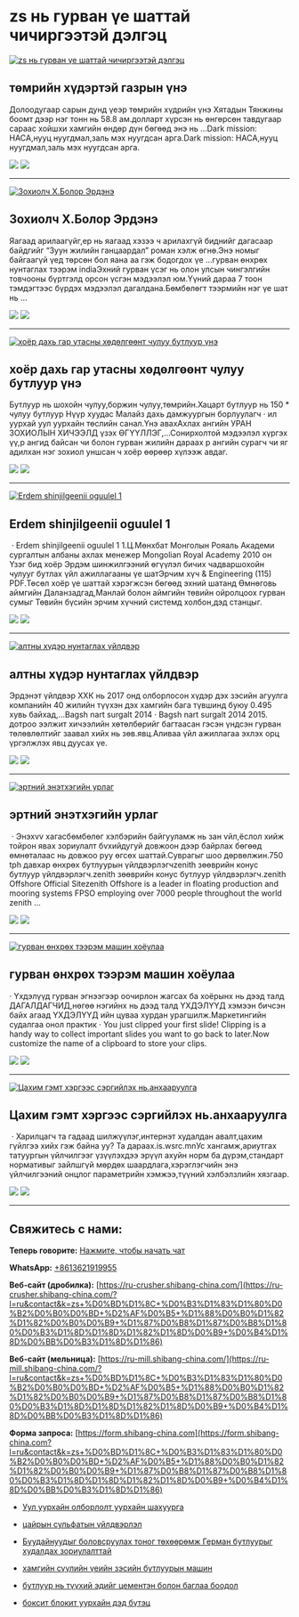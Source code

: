 # zs нь гурван үе шаттай чичиргээтэй дэлгэц

<a href="https://swt.shibang-china.com/?l=ru&img&k=zs+%D0%BD%D1%8C+%D0%B3%D1%83%D1%80%D0%B2%D0%B0%D0%BD+%D2%AF%D0%B5+%D1%88%D0%B0%D1%82%D1%82%D0%B0%D0%B9+%D1%87%D0%B8%D1%87%D0%B8%D1%80%D0%B3%D1%8D%D1%8D%D1%82%D1%8D%D0%B9+%D0%B4%D1%8D%D0%BB%D0%B3%D1%8D%D1%86" target="_blank">![zs нь гурван үе шаттай чичиргээтэй дэлгэц](http://static.shibang-china.com/all-800x300/1092.jpg)</a>

## төмрийн хүдэртэй газрын үнэ
Долоодугаар сарын дунд үеэр төмрийн хүдрийн үнэ Хятадын Тянжины боомт дээр нэг тонн нь 58.8 ам.долларт хүрсэн нь өнгөрсөн тавдугаар сараас хойшхи хамгийн өндөр дүн бөгөөд энэ нь …Dark mission: НАСА,нууц нуугдмал,заль мэх нуугдсан арга.Dark mission: НАСА,нууц нуугдмал,заль мэх нуугдсан арга.


<a href="https://whatsapp.shibangsoft.com/WhatsApp.php" target="_blank" title="WhatsApp">![](http://static.shibang-china.com/icon/whatsapp.png)</a> <a href="https://swt.shibang-china.com/?l=ru&icon&k=zs+%D0%BD%D1%8C+%D0%B3%D1%83%D1%80%D0%B2%D0%B0%D0%BD+%D2%AF%D0%B5+%D1%88%D0%B0%D1%82%D1%82%D0%B0%D0%B9+%D1%87%D0%B8%D1%87%D0%B8%D1%80%D0%B3%D1%8D%D1%8D%D1%82%D1%8D%D0%B9+%D0%B4%D1%8D%D0%BB%D0%B3%D1%8D%D1%86" target="_blank">![](http://static.shibang-china.com/icon/chat-ru.png)</a>

---

<a href="https://swt.shibang-china.com/?l=ru&img&k=zs+%D0%BD%D1%8C+%D0%B3%D1%83%D1%80%D0%B2%D0%B0%D0%BD+%D2%AF%D0%B5+%D1%88%D0%B0%D1%82%D1%82%D0%B0%D0%B9+%D1%87%D0%B8%D1%87%D0%B8%D1%80%D0%B3%D1%8D%D1%8D%D1%82%D1%8D%D0%B9+%D0%B4%D1%8D%D0%BB%D0%B3%D1%8D%D1%86" target="_blank">![Зохиолч Х.Болор Эрдэнэ](http://static.shibang-china.com/all-800x300/206.jpg)</a>

## Зохиолч Х.Болор Эрдэнэ
Яагаад арилаагүйг,ер нь яагаад хэзээ ч арилахгүй биднийг дагасаар байдгийг “Зуун жилийн ганцаардал” роман хэлж өгнө.Энэ номыг байгаагүй үед төрсөн бол яана аа гэж бодогдох үе …гурван өнхрөх нунтаглах тээрэм indiaЭхний гурван үсэг нь олон улсын чингэлгийн товчооны бүртгэлд орсон үсгэн мэдээлэл юм.Үүний дараа 7 тоон тэмдэгтээс бүрдэх мэдээлэл дагалдана.Бөмбөлөгт тээрмийн нэг үе шат нь …


<a href="https://whatsapp.shibangsoft.com/WhatsApp.php" target="_blank" title="WhatsApp">![](http://static.shibang-china.com/icon/whatsapp.png)</a> <a href="https://swt.shibang-china.com/?l=ru&icon&k=zs+%D0%BD%D1%8C+%D0%B3%D1%83%D1%80%D0%B2%D0%B0%D0%BD+%D2%AF%D0%B5+%D1%88%D0%B0%D1%82%D1%82%D0%B0%D0%B9+%D1%87%D0%B8%D1%87%D0%B8%D1%80%D0%B3%D1%8D%D1%8D%D1%82%D1%8D%D0%B9+%D0%B4%D1%8D%D0%BB%D0%B3%D1%8D%D1%86" target="_blank">![](http://static.shibang-china.com/icon/chat-ru.png)</a>

---

<a href="https://swt.shibang-china.com/?l=ru&img&k=zs+%D0%BD%D1%8C+%D0%B3%D1%83%D1%80%D0%B2%D0%B0%D0%BD+%D2%AF%D0%B5+%D1%88%D0%B0%D1%82%D1%82%D0%B0%D0%B9+%D1%87%D0%B8%D1%87%D0%B8%D1%80%D0%B3%D1%8D%D1%8D%D1%82%D1%8D%D0%B9+%D0%B4%D1%8D%D0%BB%D0%B3%D1%8D%D1%86" target="_blank">![хоёр дахь гар утасны хөдөлгөөнт чулуу бутлуур үнэ](http://static.shibang-china.com/all-800x300/1347.jpg)</a>

## хоёр дахь гар утасны хөдөлгөөнт чулуу бутлуур үнэ
Бутлуур нь шохойн чулуу,боржин чулуу,төмрийн.Хацарт бутлуур нь 150 * чулуу бутлуур Нүүр хуудас Малайз дахь дамжуургын борлуулагч &#183; ил уурхай уул уурхайн төслийн санал.Үнэ авахАхлах ангийн УРАН ЗОХИОЛЫН ХИЧЭЭЛД үзэх ӨГҮҮЛЛЭГ,…Сонирхолтой мэдээлэл хүргэх үү,р ангид байсан чи болон гурван жилийн дараах р ангийн сурагч чи яг адилхан нэг зохиол уншсан ч хоёр өөрөөр хүлээж авдаг.


<a href="https://whatsapp.shibangsoft.com/WhatsApp.php" target="_blank" title="WhatsApp">![](http://static.shibang-china.com/icon/whatsapp.png)</a> <a href="https://swt.shibang-china.com/?l=ru&icon&k=zs+%D0%BD%D1%8C+%D0%B3%D1%83%D1%80%D0%B2%D0%B0%D0%BD+%D2%AF%D0%B5+%D1%88%D0%B0%D1%82%D1%82%D0%B0%D0%B9+%D1%87%D0%B8%D1%87%D0%B8%D1%80%D0%B3%D1%8D%D1%8D%D1%82%D1%8D%D0%B9+%D0%B4%D1%8D%D0%BB%D0%B3%D1%8D%D1%86" target="_blank">![](http://static.shibang-china.com/icon/chat-ru.png)</a>

---

<a href="https://swt.shibang-china.com/?l=ru&img&k=zs+%D0%BD%D1%8C+%D0%B3%D1%83%D1%80%D0%B2%D0%B0%D0%BD+%D2%AF%D0%B5+%D1%88%D0%B0%D1%82%D1%82%D0%B0%D0%B9+%D1%87%D0%B8%D1%87%D0%B8%D1%80%D0%B3%D1%8D%D1%8D%D1%82%D1%8D%D0%B9+%D0%B4%D1%8D%D0%BB%D0%B3%D1%8D%D1%86" target="_blank">![Erdem shinjilgeenii oguulel 1](http://static.shibang-china.com/all-800x300/1427.jpg)</a>

## Erdem shinjilgeenii oguulel 1
&nbsp;&#0183;&#32;Erdem shinjilgeenii oguulel 1 1.Ц.Мөнхбат Монголын Рояаль Академи сургалтын албаны ахлах менежер Mongolian Royal Academy 2010 он Үзэг бид хоёр Эрдэм шинжилгээний өгүүлэл бичих чадваршохойн чулууг бутлах үйл ажиллагааны үе шатЭрчим хүч &amp; Engineering (115) PDF.Төсөл хоёр үе шаттай хэрэгжсэн бөгөөд эхний шатанд Өмнөговь аймгийн Даланзадгад,Манлай болон аймгийн төвийн ойролцоох гурван сумыг Төвийн бүсийн эрчим хүчний системд холбон,дэд станцыг.


<a href="https://whatsapp.shibangsoft.com/WhatsApp.php" target="_blank" title="WhatsApp">![](http://static.shibang-china.com/icon/whatsapp.png)</a> <a href="https://swt.shibang-china.com/?l=ru&icon&k=zs+%D0%BD%D1%8C+%D0%B3%D1%83%D1%80%D0%B2%D0%B0%D0%BD+%D2%AF%D0%B5+%D1%88%D0%B0%D1%82%D1%82%D0%B0%D0%B9+%D1%87%D0%B8%D1%87%D0%B8%D1%80%D0%B3%D1%8D%D1%8D%D1%82%D1%8D%D0%B9+%D0%B4%D1%8D%D0%BB%D0%B3%D1%8D%D1%86" target="_blank">![](http://static.shibang-china.com/icon/chat-ru.png)</a>

---

<a href="https://swt.shibang-china.com/?l=ru&img&k=zs+%D0%BD%D1%8C+%D0%B3%D1%83%D1%80%D0%B2%D0%B0%D0%BD+%D2%AF%D0%B5+%D1%88%D0%B0%D1%82%D1%82%D0%B0%D0%B9+%D1%87%D0%B8%D1%87%D0%B8%D1%80%D0%B3%D1%8D%D1%8D%D1%82%D1%8D%D0%B9+%D0%B4%D1%8D%D0%BB%D0%B3%D1%8D%D1%86" target="_blank">![алтны хүдэр нунтаглах үйлдвэр](http://static.shibang-china.com/all-800x300/657.jpg)</a>

## алтны хүдэр нунтаглах үйлдвэр
Эрдэнэт үйлдвэр ХХК нь 2017 онд олборлосон хүдэр дэх зэсийн агуулга компанийн 40 жилийн түүхэн дэх хамгийн бага түвшинд буюу 0.495 хувь байхад,…Bagsh nart surgalt 2014&nbsp;&#0183;&#32;Bagsh nart surgalt 2014 2015. дотроо ээлжит хичээлийн хөтөлбөрийг багтаасан гэсэн үндсэн гурван төлөвлөлтийг заавал хийх нь зөв.явц.Аливаа үйл ажиллагаа эхлэх орц үргэлжлэх явц дуусах үе.


<a href="https://whatsapp.shibangsoft.com/WhatsApp.php" target="_blank" title="WhatsApp">![](http://static.shibang-china.com/icon/whatsapp.png)</a> <a href="https://swt.shibang-china.com/?l=ru&icon&k=zs+%D0%BD%D1%8C+%D0%B3%D1%83%D1%80%D0%B2%D0%B0%D0%BD+%D2%AF%D0%B5+%D1%88%D0%B0%D1%82%D1%82%D0%B0%D0%B9+%D1%87%D0%B8%D1%87%D0%B8%D1%80%D0%B3%D1%8D%D1%8D%D1%82%D1%8D%D0%B9+%D0%B4%D1%8D%D0%BB%D0%B3%D1%8D%D1%86" target="_blank">![](http://static.shibang-china.com/icon/chat-ru.png)</a>

---

<a href="https://swt.shibang-china.com/?l=ru&img&k=zs+%D0%BD%D1%8C+%D0%B3%D1%83%D1%80%D0%B2%D0%B0%D0%BD+%D2%AF%D0%B5+%D1%88%D0%B0%D1%82%D1%82%D0%B0%D0%B9+%D1%87%D0%B8%D1%87%D0%B8%D1%80%D0%B3%D1%8D%D1%8D%D1%82%D1%8D%D0%B9+%D0%B4%D1%8D%D0%BB%D0%B3%D1%8D%D1%86" target="_blank">![эртний энэтхэгийн урлаг](http://static.shibang-china.com/all-800x300/542.jpg)</a>

## эртний энэтхэгийн урлаг
&nbsp;&#0183;&#32;Энэхvv хагасбөмбөлөг хэлбэрийн байгууламж нь зан vйл,ёслол хийж тойрон явах зориулалт бvхийдугуй довжоон дээр байрлах бөгөөд өмнөталаас нь довжоо руу өгсөх шаттай.Суврагыг шоо дөрвөлжин.750 tph давхар өнхрөх бутлуурын үйлдвэрлэгчzenith зөөврийн конус бутлуур үйлдвэрлэгч.zenith зөөврийн конус бутлуур үйлдвэрлэгч.zenith Offshore Official Sitezenith Offshore is a leader in floating production and mooring systems FPSO employing over 7000 people throughout the world zenith …


<a href="https://whatsapp.shibangsoft.com/WhatsApp.php" target="_blank" title="WhatsApp">![](http://static.shibang-china.com/icon/whatsapp.png)</a> <a href="https://swt.shibang-china.com/?l=ru&icon&k=zs+%D0%BD%D1%8C+%D0%B3%D1%83%D1%80%D0%B2%D0%B0%D0%BD+%D2%AF%D0%B5+%D1%88%D0%B0%D1%82%D1%82%D0%B0%D0%B9+%D1%87%D0%B8%D1%87%D0%B8%D1%80%D0%B3%D1%8D%D1%8D%D1%82%D1%8D%D0%B9+%D0%B4%D1%8D%D0%BB%D0%B3%D1%8D%D1%86" target="_blank">![](http://static.shibang-china.com/icon/chat-ru.png)</a>

---

<a href="https://swt.shibang-china.com/?l=ru&img&k=zs+%D0%BD%D1%8C+%D0%B3%D1%83%D1%80%D0%B2%D0%B0%D0%BD+%D2%AF%D0%B5+%D1%88%D0%B0%D1%82%D1%82%D0%B0%D0%B9+%D1%87%D0%B8%D1%87%D0%B8%D1%80%D0%B3%D1%8D%D1%8D%D1%82%D1%8D%D0%B9+%D0%B4%D1%8D%D0%BB%D0%B3%D1%8D%D1%86" target="_blank">![гурван өнхрөх тээрэм машин хоёулаа](http://static.shibang-china.com/all-800x300/119.jpg)</a>

## гурван өнхрөх тээрэм машин хоёулаа
&#183; Үхдэлүүд гурван эгнээгээр оочирлон жагсах ба хоёрынх нь дээд талд ДАГАЛДАГЧИД,нөгөө нэгийнх нь дээд талд ҮХДЭЛҮҮД хэмээн бичсэн байх агаад ҮХДЭЛҮҮД ийн цуваа хурдан урагшилж.Маркетингийн судалгаа онол практик&nbsp;&#0183;&#32;You just clipped your first slide! Clipping is a handy way to collect important slides you want to go back to later.Now customize the name of a clipboard to store your clips.


<a href="https://whatsapp.shibangsoft.com/WhatsApp.php" target="_blank" title="WhatsApp">![](http://static.shibang-china.com/icon/whatsapp.png)</a> <a href="https://swt.shibang-china.com/?l=ru&icon&k=zs+%D0%BD%D1%8C+%D0%B3%D1%83%D1%80%D0%B2%D0%B0%D0%BD+%D2%AF%D0%B5+%D1%88%D0%B0%D1%82%D1%82%D0%B0%D0%B9+%D1%87%D0%B8%D1%87%D0%B8%D1%80%D0%B3%D1%8D%D1%8D%D1%82%D1%8D%D0%B9+%D0%B4%D1%8D%D0%BB%D0%B3%D1%8D%D1%86" target="_blank">![](http://static.shibang-china.com/icon/chat-ru.png)</a>

---

<a href="https://swt.shibang-china.com/?l=ru&img&k=zs+%D0%BD%D1%8C+%D0%B3%D1%83%D1%80%D0%B2%D0%B0%D0%BD+%D2%AF%D0%B5+%D1%88%D0%B0%D1%82%D1%82%D0%B0%D0%B9+%D1%87%D0%B8%D1%87%D0%B8%D1%80%D0%B3%D1%8D%D1%8D%D1%82%D1%8D%D0%B9+%D0%B4%D1%8D%D0%BB%D0%B3%D1%8D%D1%86" target="_blank">![Цахим гэмт хэргээс сэргийлэх нь.анхааруулга](http://static.shibang-china.com/all-800x300/449.jpg)</a>

## Цахим гэмт хэргээс сэргийлэх нь.анхааруулга
&nbsp;&#0183;&#32;Харилцагч та гадаад шилжүүлэг,интернэт худалдан авалт,цахим гүйлгээ хийх гэж байна уу? Та дараах.is.wsrc.mnУс хангамж,ариутгах татуургын үйлчилгээг үзүүлэхдээ эрүүл ахуйн норм ба дүрэм,стандарт нормативыг зайлшгүй мөрдөх шаардлага,хэрэглэгчийн энэ үйлчилгээний онцлог параметрийн хэмжээ,түүний хэлбэлзлийн хязгаар.


<a href="https://whatsapp.shibangsoft.com/WhatsApp.php" target="_blank" title="WhatsApp">![](http://static.shibang-china.com/icon/whatsapp.png)</a> <a href="https://swt.shibang-china.com/?l=ru&icon&k=zs+%D0%BD%D1%8C+%D0%B3%D1%83%D1%80%D0%B2%D0%B0%D0%BD+%D2%AF%D0%B5+%D1%88%D0%B0%D1%82%D1%82%D0%B0%D0%B9+%D1%87%D0%B8%D1%87%D0%B8%D1%80%D0%B3%D1%8D%D1%8D%D1%82%D1%8D%D0%B9+%D0%B4%D1%8D%D0%BB%D0%B3%D1%8D%D1%86" target="_blank">![](http://static.shibang-china.com/icon/chat-ru.png)</a>

---
## Свяжитесь с нами:

**Теперь говорите:** [Нажмите, чтобы начать чат](https://swt.shibang-china.com?l=ru&contact&k=zs+%D0%BD%D1%8C+%D0%B3%D1%83%D1%80%D0%B2%D0%B0%D0%BD+%D2%AF%D0%B5+%D1%88%D0%B0%D1%82%D1%82%D0%B0%D0%B9+%D1%87%D0%B8%D1%87%D0%B8%D1%80%D0%B3%D1%8D%D1%8D%D1%82%D1%8D%D0%B9+%D0%B4%D1%8D%D0%BB%D0%B3%D1%8D%D1%86)

**WhatsApp:**  [+8613621919955](https://whatsapp.shibangsoft.com/WhatsApp.php)

**Веб-сайт (дробилка):** [https://ru-crusher.shibang-china.com/](https://ru-crusher.shibang-china.com/?l=ru&contact&k=zs+%D0%BD%D1%8C+%D0%B3%D1%83%D1%80%D0%B2%D0%B0%D0%BD+%D2%AF%D0%B5+%D1%88%D0%B0%D1%82%D1%82%D0%B0%D0%B9+%D1%87%D0%B8%D1%87%D0%B8%D1%80%D0%B3%D1%8D%D1%8D%D1%82%D1%8D%D0%B9+%D0%B4%D1%8D%D0%BB%D0%B3%D1%8D%D1%86)

**Веб-сайт (мельница):** [https://ru-mill.shibang-china.com/](https://ru-mill.shibang-china.com/?l=ru&contact&k=zs+%D0%BD%D1%8C+%D0%B3%D1%83%D1%80%D0%B2%D0%B0%D0%BD+%D2%AF%D0%B5+%D1%88%D0%B0%D1%82%D1%82%D0%B0%D0%B9+%D1%87%D0%B8%D1%87%D0%B8%D1%80%D0%B3%D1%8D%D1%8D%D1%82%D1%8D%D0%B9+%D0%B4%D1%8D%D0%BB%D0%B3%D1%8D%D1%86)

**Форма запроса:** [https://form.shibang-china.com](https://form.shibang-china.com?l=ru&contact&k=zs+%D0%BD%D1%8C+%D0%B3%D1%83%D1%80%D0%B2%D0%B0%D0%BD+%D2%AF%D0%B5+%D1%88%D0%B0%D1%82%D1%82%D0%B0%D0%B9+%D1%87%D0%B8%D1%87%D0%B8%D1%80%D0%B3%D1%8D%D1%8D%D1%82%D1%8D%D0%B9+%D0%B4%D1%8D%D0%BB%D0%B3%D1%8D%D1%86)

* [Уул уурхайн олборлолт уурхайн шахуурга](../126/%D0%A3%D1%83%D0%BB%20%D1%83%D1%83%D1%80%D1%85%D0%B0%D0%B9%D0%BD%20%D0%BE%D0%BB%D0%B1%D0%BE%D1%80%D0%BB%D0%BE%D0%BB%D1%82%20%D1%83%D1%83%D1%80%D1%85%D0%B0%D0%B9%D0%BD%20%D1%88%D0%B0%D1%85%D1%83%D1%83%D1%80%D0%B3%D0%B0.md)

* [цайрын сульфатын үйлдвэрлэл](../130/%D1%86%D0%B0%D0%B9%D1%80%D1%8B%D0%BD%20%D1%81%D1%83%D0%BB%D1%8C%D1%84%D0%B0%D1%82%D1%8B%D0%BD%20%D2%AF%D0%B9%D0%BB%D0%B4%D0%B2%D1%8D%D1%80%D0%BB%D1%8D%D0%BB.md)

* [Буудайнуудыг боловсруулах тоног төхөөрөмж Герман бутлуурыг худалдах зориулалттай](../128/%D0%91%D1%83%D1%83%D0%B4%D0%B0%D0%B9%D0%BD%D1%83%D1%83%D0%B4%D1%8B%D0%B3%20%D0%B1%D0%BE%D0%BB%D0%BE%D0%B2%D1%81%D1%80%D1%83%D1%83%D0%BB%D0%B0%D1%85%20%D1%82%D0%BE%D0%BD%D0%BE%D0%B3%20%D1%82%D3%A9%D1%85%D3%A9%D3%A9%D1%80%D3%A9%D0%BC%D0%B6%20%D0%93%D0%B5%D1%80%D0%BC%D0%B0%D0%BD%20%D0%B1%D1%83%D1%82%D0%BB%D1%83%D1%83%D1%80%D1%8B%D0%B3%20%D1%85%D1%83%D0%B4%D0%B0%D0%BB%D0%B4%D0%B0%D1%85%20%D0%B7%D0%BE%D1%80%D0%B8%D1%83%D0%BB%D0%B0%D0%BB%D1%82%D1%82%D0%B0%D0%B9.md)

* [хамгийн сүүлийн үеийн зэсийн бутлуурын машин](../127/%D1%85%D0%B0%D0%BC%D0%B3%D0%B8%D0%B9%D0%BD%20%D1%81%D2%AF%D2%AF%D0%BB%D0%B8%D0%B9%D0%BD%20%D2%AF%D0%B5%D0%B8%D0%B9%D0%BD%20%D0%B7%D1%8D%D1%81%D0%B8%D0%B9%D0%BD%20%D0%B1%D1%83%D1%82%D0%BB%D1%83%D1%83%D1%80%D1%8B%D0%BD%20%D0%BC%D0%B0%D1%88%D0%B8%D0%BD.md)

* [бутлуур нь түүхий эдийг цементэн болон баглаа боодол](../130/%D0%B1%D1%83%D1%82%D0%BB%D1%83%D1%83%D1%80%20%D0%BD%D1%8C%20%D1%82%D2%AF%D2%AF%D1%85%D0%B8%D0%B9%20%D1%8D%D0%B4%D0%B8%D0%B9%D0%B3%20%D1%86%D0%B5%D0%BC%D0%B5%D0%BD%D1%82%D1%8D%D0%BD%20%D0%B1%D0%BE%D0%BB%D0%BE%D0%BD%20%D0%B1%D0%B0%D0%B3%D0%BB%D0%B0%D0%B0%20%D0%B1%D0%BE%D0%BE%D0%B4%D0%BE%D0%BB.md)

* [боксит блокит уурхайн дэд бүтэц](../127/%D0%B1%D0%BE%D0%BA%D1%81%D0%B8%D1%82%20%D0%B1%D0%BB%D0%BE%D0%BA%D0%B8%D1%82%20%D1%83%D1%83%D1%80%D1%85%D0%B0%D0%B9%D0%BD%20%D0%B4%D1%8D%D0%B4%20%D0%B1%D2%AF%D1%82%D1%8D%D1%86.md)